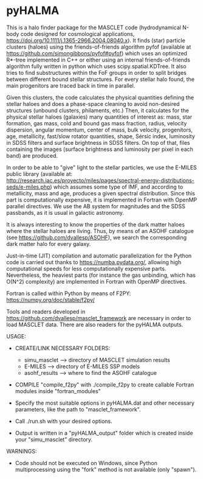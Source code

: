 # pyHALMA

This is a halo finder package for the MASCLET code (hydrodynamical N-body code designed for cosmological applications, https://doi.org/10.1111/j.1365-2966.2004.08040.x). It finds (star) particle clusters (haloes) using the friends-of-friends algorithm pyfof (available at https://github.com/simongibbons/pyfof#pyfof) which uses an optimized R*-tree implemented in C++ or either using an internal friends-of-friends algorithm fully written in python which uses scipy.spatial.KDTree. It also tries to find substructures within the FoF groups in order to split bridges between different bound stellar structures. For every stellar halo found, the main progenitors are traced back in time in parallel.

Given this clusters, the code calculates the physical quantities defining the stellar haloes and does a phase-space cleaning to avoid non-desired structures (unbound clusters, philaments, etc.)
Then, it calculates for the physical stellar haloes (galaxies) many quantities of interest as: mass, star formation, gas mass, cold and bound gas mass fraction, radius, velocity dispersion, angular momentum, center of mass, bulk velocity, progenitors, age, metallicity, fast/slow rotator quantities, shape, Sérsic index, luminosity in SDSS filters and
surface brightness in SDSS filters. On top of that, files containing the images (surface brightness and luminosity per pixel in each band) are produced.

In order to be able to "give" light to the stellar particles, we use the E-MILES public library (available at: http://research.iac.es/proyecto/miles/pages/spectral-energy-distributions-seds/e-miles.php)
which assumes some type of IMF, and according to metallicity, mass and age, produces a given spectral distribution. Since this part is computationally expensive, it is implemented in Fortran with OpenMP
parallel directives. We use the AB system for magnitudes and the SDSS passbands, as it is usual in galactic astronomy.

It is always interesting to know the properties of the dark matter haloes where the stellar haloes are living. Thus, by means of an ASOHF catalogue (see https://github.com/dvallesp/ASOHF), we search the corresponding dark matter halo for every galaxy. 

Just-in-time (JIT) compilation and automatic parallelization for the Python code is carried out thanks to https://numba.pydata.org/, allowing high computational speeds for less computationally expensive parts. Nevertheless, the heaviest parts (for instance the gas unbinding, which has O(N^2) complexity) are implemented in Fortran with OpenMP directives.

Fortran is called within Python by means of F2PY: https://numpy.org/doc/stable/f2py/

Tools and readers developed in https://github.com/dvallesp/masclet_framework are necessary in order to load MASCLET data. There are also readers for the pyHALMA outputs.

USAGE:

* CREATE/LINK NECESSARY FOLDERS:
  - simu_masclet --> directory of MASCLET simulation results
  - E-MILES --> directory of E-MILES SSP models
  - asohf_results --> where to find the ASOHF catalogue
 
* COMPILE "compile_f2py" with ./compile_f2py to create callable Fortran modules inside "fortran_modules"

* Specify the most suitable options in pyHALMA.dat and other necessary parameters, like the path to "masclet_framework".

* Call ./run.sh with your desired options.
  
* Output is written in a "pyHALMA_output" folder which is created inside your "simu_masclet" directory.


WARNINGS:

* Code should not be executed on Windows, since Python multiprocessing using the "fork" method is not available (only "spawn").
